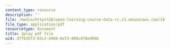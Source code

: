 ```yaml
---
content_type: resource
description: ''
file: /media/https%3A/open-learning-course-data-rc.s3.amazonaws.com/18-06sc-linear-algebra-fall-2011/d7fb35f365c2d4686ef3009c878ed90b_5IGTFgPqlkw.pdf
file_type: application/pdf
resourcetype: Document
title: 3play pdf file
uid: d7fb35f3-65c2-d468-6ef3-009c878ed90b
---
```

